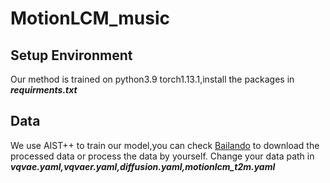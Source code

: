# MotionLCM_music
## Setup Environment
Our method is trained on python3.9 torch1.13.1,install the packages in ***requirments.txt***
## Data
We use AIST++ to train our model,you can check [Bailando](https://github.com/lisiyao21/Bailando/) to download the processed data or process the data by yourself.
Change your data path in ***vqvae.yaml,vqvaer.yaml,diffusion.yaml,motionlcm_t2m.yaml***
##
